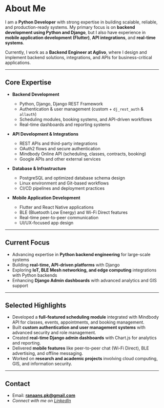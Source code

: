 # About Me

I am a **Python Developer** with strong expertise in building scalable, reliable, and production-ready systems. My primary focus is on **backend development using Python and Django**, but I also have experience in **mobile application development (Flutter)**, **API integrations**, and **real-time systems**.  

Currently, I work as a **Backend Engineer at Aglivo**, where I design and implement backend solutions, integrations, and APIs for business-critical applications.  

---

## Core Expertise

- **Backend Development**  
  - Python, Django, Django REST Framework  
  - Authentication & user management (custom + `dj_rest_auth` & `allauth`)  
  - Scheduling modules, booking systems, and API-driven workflows  
  - Real-time dashboards and reporting systems  

- **API Development & Integrations**  
  - REST APIs and third-party integrations  
  - OAuth2 flows and secure authentication  
  - Mindbody Online API (scheduling, classes, contracts, booking)  
  - Google APIs and other external services  

- **Database & Infrastructure**  
  - PostgreSQL and optimized database schema design  
  - Linux environment and Git-based workflows  
  - CI/CD pipelines and deployment practices  

- **Mobile Application Development**  
  - Flutter and React Native applications  
  - BLE (Bluetooth Low Energy) and Wi-Fi Direct features  
  - Real-time peer-to-peer communication  
  - UI/UX-focused app design  

---

## Current Focus

- Advancing expertise in **Python backend engineering** for large-scale systems  
- Building **real-time, API-driven platforms** with Django  
- Exploring **IoT, BLE Mesh networking, and edge computing** integrations with Python backends  
- Enhancing **Django Admin dashboards** with advanced analytics and GIS support  

---

## Selected Highlights

- Developed a **full-featured scheduling module** integrated with Mindbody API for classes, events, appointments, and booking management.  
- Built **custom authentication and user management systems** with advanced security and role management.  
- Created **real-time Django admin dashboards** with Chart.js for analytics and reporting.  
- Delivered **mobile features** like peer-to-peer chat (Wi-Fi Direct), BLE advertising, and offline messaging.  
- Worked on **research and academic projects** involving cloud computing, GIS, and information security.  

---

## Contact

- Email: **ranaans.pk@gmail.com**  
- *Connect with me on [LinkedIn](https://www.linkedin.com/in/ans-mustafa-63a4532b8/)* 
